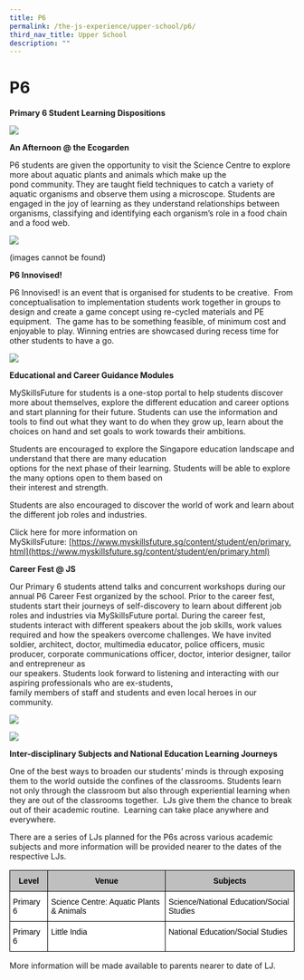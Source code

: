 ```yaml
---
title: P6
permalink: /the-js-experience/upper-school/p6/
third_nav_title: Upper School
description: ""
---
```

# **P6**

**Primary 6 Student Learning Dispositions**

![](/images/13.png)

**An Afternoon @ the Ecogarden**

P6 students are given the opportunity to visit the Science Centre to explore more about aquatic plants and animals which make up the  
pond community. They are taught field techniques to catch a variety of aquatic organisms and observe them using  a microscope. Students are engaged in the joy of learning as they understand relationships between organisms, classifying and  identifying each organism’s role in a food chain and a food web.

![](/images/14.jpg)

(images cannot be found)

**P6 Innovised!**  

P6 Innovised! is an event that is organised for students to be creative.  From conceptualisation to implementation students work together in groups to design and create a game concept using re-cycled materials and PE equipment.  The game has to be something feasible, of minimum cost and enjoyable to play. Winning entries are showcased during recess time for other students to have a go.

![](/images/18.jpg)

**Educational and Career Guidance Modules**

MySkillsFuture for students is a one-stop portal to help students discover more about themselves, explore the  different education and career options and start planning for their future. Students can use the information and tools to find out what they want to do when they grow up, learn about the choices on hand and set goals to work towards their ambitions.

Students are encouraged to explore the Singapore education landscape and understand that there are many education  
options for the next phase of their learning. Students will be able to explore the many options open to them based on  
their interest and strength.

Students are also encouraged to discover the world of work and learn about the different job roles and industries.

Click here for more information on MySkillsFuture: [https://www.myskillsfuture.sg/content/student/en/primary.html](https://www.myskillsfuture.sg/content/student/en/primary.html)

**Career Fest @ JS**

Our Primary 6 students attend talks and concurrent workshops during our annual P6 Career Fest organized by the school. Prior to the career fest, students start their journeys of self-discovery to learn about different job roles and industries via MySkillsFuture portal. During the career fest, students interact with different speakers about the job skills, work values required and how the speakers overcome challenges. We have invited soldier, architect, doctor, multimedia educator, police officers, music producer, corporate communications officer, doctor, interior designer, tailor and entrepreneur as  
our speakers. Students look forward to listening and interacting with our aspiring professionals who are ex-students,  
family members of staff and students and even local heroes in our community.

![](/images/19.jpg)

![](/images/20.jpg)

**Inter-disciplinary Subjects and National Education Learning Journeys**

One of the best ways to broaden our students’ minds is through exposing them to the world outside the confines of the classrooms. Students learn not only through the classroom but also through experiential learning when they are out of the classrooms together.  LJs give them the chance to break out of their academic routine.  Learning can take place anywhere and everywhere.

There are a series of LJs planned for the P6s across various academic subjects and more information will be provided nearer to the dates of the respective LJs.



<table style="border-collapse:collapse;border-spacing:0" class="tg"><thead><tr><th style="background-color:#BFBFBF;border-color:#000000;border-style:solid;border-width:1px;color:#000000;font-family:Arial, sans-serif;font-size:14px;font-weight:bold;overflow:hidden;padding:10px 5px;text-align:center;vertical-align:top;word-break:normal">Level</th><th style="background-color:#BFBFBF;border-color:#000000;border-style:solid;border-width:1px;color:#000000;font-family:Arial, sans-serif;font-size:14px;font-weight:bold;overflow:hidden;padding:10px 5px;text-align:center;vertical-align:top;word-break:normal">Venue</th><th style="background-color:#BFBFBF;border-color:#000000;border-style:solid;border-width:1px;color:#000000;font-family:Arial, sans-serif;font-size:14px;font-weight:bold;overflow:hidden;padding:10px 5px;text-align:center;vertical-align:top;word-break:normal">Subjects</th></tr></thead><tbody><tr><td style="background-color:#FFF;border-color:#000000;border-style:solid;border-width:1px;color:#000000;font-family:Arial, sans-serif;font-size:14px;overflow:hidden;padding:10px 5px;text-align:left;vertical-align:top;word-break:normal">Primary 6</td><td style="background-color:#FFF;border-color:#000000;border-style:solid;border-width:1px;color:#000000;font-family:Arial, sans-serif;font-size:14px;overflow:hidden;padding:10px 5px;text-align:left;vertical-align:top;word-break:normal">Science Centre: Aquatic Plants &amp; Animals</td><td style="background-color:#FFF;border-color:#000000;border-style:solid;border-width:1px;color:#000000;font-family:Arial, sans-serif;font-size:14px;overflow:hidden;padding:10px 5px;text-align:left;vertical-align:top;word-break:normal">Science/National Education/Social Studies</td></tr><tr><td style="background-color:#FFF;border-color:#000000;border-style:solid;border-width:1px;color:#000000;font-family:Arial, sans-serif;font-size:14px;overflow:hidden;padding:10px 5px;text-align:left;vertical-align:top;word-break:normal">Primary 6</td><td style="background-color:#FFF;border-color:#000000;border-style:solid;border-width:1px;color:#000000;font-family:Arial, sans-serif;font-size:14px;overflow:hidden;padding:10px 5px;text-align:left;vertical-align:top;word-break:normal">Little India</td><td style="background-color:#FFF;border-color:#000000;border-style:solid;border-width:1px;color:#000000;font-family:Arial, sans-serif;font-size:14px;overflow:hidden;padding:10px 5px;text-align:left;vertical-align:top;word-break:normal">National Education/Social Studies</td></tr></tbody></table>
More information will be made available to parents nearer to date of LJ.

